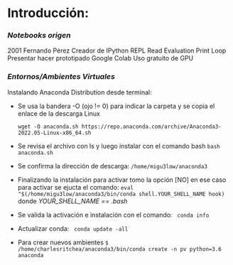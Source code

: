 # Introducción:
### ***Notebooks origen***

2001 Fernando Pérez Creador de IPython REPL Read Evaluation Print Loop
Presentar hacer prototipado
Google Colab
Uso gratuito de GPU
### _Entornos/Ambientes Virtuales_

Instalando Anaconda Distribution desde terminal:

- Se usa la bandera -O (ojo != 0) para indicar la carpeta y se copia el enlace de la descarga Linux

    ```wget -O anaconda.sh https://repo.anaconda.com/archive/Anaconda3-2022.05-Linux-x86_64.sh```

- Se revisa el archivo con ls y luego instalar con el comando bash
    ```bash anaconda.sh```
- Se confirma la dirección de descarga:
    ```/home/migu3low/anaconda3```
- Finalizando la instalación para activar tomo la opción [NO] en ese caso para activar se ejucta el comando:
    ```eval "$(/home/migu3low/anaconda3/bin/conda shell.YOUR_SHELL_NAME hook)```
    donde _YOUR_SHELL_NAME == .bash_
- Se valida la activación e instalación con el comando:
    ``` conda info```
- Actualizar conda: 
    ``` conda update -all```
- Para crear nuevos ambientes
     ```$ /home/charlesritchea/anaconda3/bin/conda create -n pv python=3.6 anaconda```
